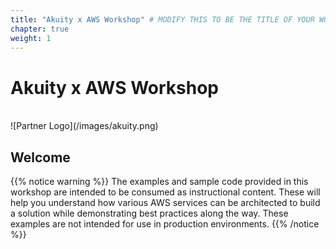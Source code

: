 ```yaml
---
title: "Akuity x AWS Workshop" # MODIFY THIS TO BE THE TITLE OF YOUR WORKSHOP
chapter: true
weight: 1
---
```


# Akuity x AWS Workshop <!-- CHANGE THIS TO BE THE TITLE OF YOUR WORKSHOP -->
<br>
![Partner Logo](/images/akuity.png)  <!-- ADD YOUR PARTNER LOGO HERE USING THE INSTRUCTIONS BELOW -->
<br>

## Welcome

{{% notice warning %}}
The examples and sample code provided in this workshop are intended to be consumed as instructional content. These will help you understand how various AWS services can be architected to build a solution while demonstrating best practices along the way. These examples are not intended for use in production environments.
{{% /notice %}}
